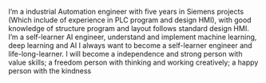   I’m a industrial Automation engineer with five years in Siemens projects (Which include of experience in PLC
program and design HMI), with good knowledge of structure program and layout follows standard design HMI.
  I’m a self-learner AI engineer, understand and implement machine learning, deep learning and AI
  I always want to become a self-learner engineer and life-long-learner. I will become a independence and strong
person with value skills; a freedom person with thinking and working creatively; a happy person with the kindness
